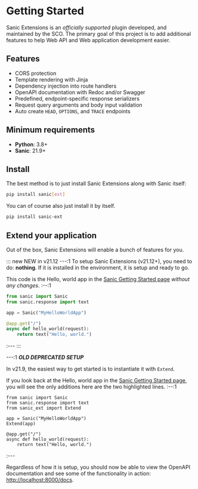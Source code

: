 # Getting Started

Sanic Extensions is an *officially supported* plugin developed, and maintained by the SCO. The primary goal of this project is to add additional features to help Web API and Web application development easier.

## Features

- CORS protection
- Template rendering with Jinja
- Dependency injection into route handlers
- OpenAPI documentation with Redoc and/or Swagger
- Predefined, endpoint-specific response serializers
- Request query arguments and body input validation
- Auto create `HEAD`, `OPTIONS`, and `TRACE` endpoints

## Minimum requirements

- **Python**: 3.8+
- **Sanic**: 21.9+

## Install

The best method is to just install Sanic Extensions along with Sanic itself:

```bash
pip install sanic[ext]
```

You can of course also just install it by itself.

```bash
pip install sanic-ext
```

## Extend your application

Out of the box, Sanic Extensions will enable a bunch of features for you.

::: new NEW in v21.12 ---:1 To setup Sanic Extensions (v21.12+), you need to do: **nothing**. If it is installed in the environment, it is setup and ready to go.

This code is the Hello, world app in the [Sanic Getting Started page](../../guide/getting-started.md) _without any changes_. :--:1
```python
from sanic import Sanic
from sanic.response import text

app = Sanic("MyHelloWorldApp")

@app.get("/")
async def hello_world(request):
    return text("Hello, world.")
```
:--- :::

---:1 **_OLD DEPRECATED SETUP_**

In v21.9, the easiest way to get started is to instantiate it with `Extend`.

If you look back at the Hello, world app in the [Sanic Getting Started page](../../guide/getting-started.md), you will see the only additions here are the two highlighted lines. :--:1

```python{3,6}
from sanic import Sanic
from sanic.response import text
from sanic_ext import Extend

app = Sanic("MyHelloWorldApp")
Extend(app)

@app.get("/")
async def hello_world(request):
    return text("Hello, world.")
```
:---

Regardless of how it is setup, you should now be able to view the OpenAPI documentation and see some of the functionality in action: [http://localhost:8000/docs](http://localhost:8000/docs).
